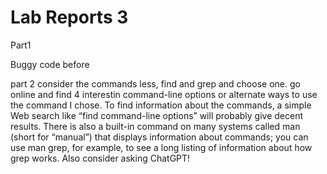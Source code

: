 Lab Reports 3
===========
Part1

Buggy code before


part 2
consider the commands less, find and grep and choose one. go online and find 4 interestin command-line options or alternate ways to use the command I chose. To find information about the commands, a simple Web search like “find command-line options” will probably give decent results. There is also a built-in command on many systems called man (short for “manual”) that displays information about commands; you can use man grep, for example, to see a long listing of information about how grep works. Also consider asking ChatGPT!
